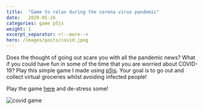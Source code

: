```yaml
---
title:  "Game to relax during the corona virus pandemic"
date:   2020-05-16
categories: game p5js
weight: 1
excerpt_separator: <!--more-->
hero: /images/posts/covid.jpeg
---
```

Does the thought of going out scare you with all the pandemic news? What if you could have fun in some of the time that you are worried about COVID-19? Play this simple game I made using [p5js][p5js]. Your goal is to go out and collect virtual groceries whilst avoiding infected people!
<!--more-->
<meta name="description" content="{{ post.excerpt }}"/>

Play the game [here][covid-game] and de-stress some!

![covid game](/images/covid_game.PNG)

[covid-game]: https://epidemic.tarshar.com/
[p5js]: https://p5js.org/